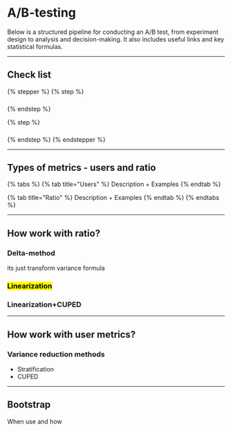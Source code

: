 # A/B-testing

  Below is a structured pipeline for conducting an A/B test, from experiment
  design to analysis and decision-making.  It also includes useful links and key
  statistical formulas.
***

## Check list

{% stepper %}
{% step %}
###


{% endstep %}

{% step %}
###


{% endstep %}
{% endstepper %}



***

## Types of metrics - users and ratio



{% tabs %}
{% tab title="Users" %}
Description + Examples
{% endtab %}

{% tab title="Ratio" %}
Description + Examples
{% endtab %}
{% endtabs %}



***

## How work with ratio?

### Delta-method

its just transform variance formula

### <mark style="background-color:yellow;">Linearization</mark>



### Linearization+CUPED



***

## How work with user metrics?

### Variance reduction methods

* Stratification
* CUPED

***

## Bootstrap

When use and how
